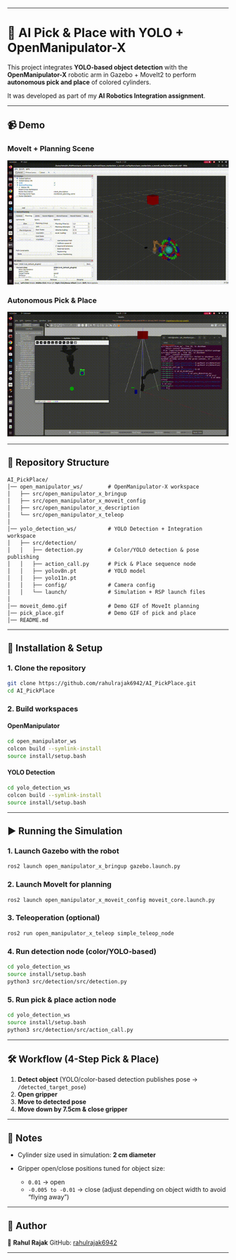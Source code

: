 
---

# 🤖 AI Pick & Place with YOLO + OpenManipulator-X

This project integrates **YOLO-based object detection** with the **OpenManipulator-X** robotic arm in Gazebo + MoveIt2 to perform **autonomous pick and place** of colored cylinders.

It was developed as part of my **AI Robotics Integration assignment**.

---

## 📹 Demo

### MoveIt + Planning Scene

<img src="moveit_demo.gif" width="600"/>

### Autonomous Pick & Place

<img src="pick_place.gif" width="600"/>

---

## 📂 Repository Structure

```
AI_PickPlace/
│── open_manipulator_ws/        # OpenManipulator-X workspace
│   ├── src/open_manipulator_x_bringup
│   ├── src/open_manipulator_x_moveit_config
│   ├── src/open_manipulator_x_description
│   └── src/open_manipulator_x_teleop
│
│── yolo_detection_ws/          # YOLO Detection + Integration workspace
│   ├── src/detection/
│   │   ├── detection.py        # Color/YOLO detection & pose publishing
│   │   ├── action_call.py      # Pick & Place sequence node
│   │   ├── yolov8n.pt          # YOLO model
│   │   ├── yolo11n.pt
│   │   ├── config/             # Camera config
│   │   └── launch/             # Simulation + RSP launch files
│
│── moveit_demo.gif             # Demo GIF of MoveIt planning
│── pick_place.gif              # Demo GIF of pick and place
│── README.md
```

---

## 🚀 Installation & Setup

### 1. Clone the repository

```bash
git clone https://github.com/rahulrajak6942/AI_PickPlace.git
cd AI_PickPlace
```

### 2. Build workspaces

#### OpenManipulator

```bash
cd open_manipulator_ws
colcon build --symlink-install
source install/setup.bash
```

#### YOLO Detection

```bash
cd yolo_detection_ws
colcon build --symlink-install
source install/setup.bash
```

---

## ▶️ Running the Simulation

### 1. Launch Gazebo with the robot

```bash
ros2 launch open_manipulator_x_bringup gazebo.launch.py
```

### 2. Launch MoveIt for planning

```bash
ros2 launch open_manipulator_x_moveit_config moveit_core.launch.py
```

### 3. Teleoperation (optional)

```bash
ros2 run open_manipulator_x_teleop simple_teleop_node
```

### 4. Run detection node (color/YOLO-based)

```bash
cd yolo_detection_ws
source install/setup.bash
python3 src/detection/src/detection.py
```

### 5. Run pick & place action node

```bash
cd yolo_detection_ws
source install/setup.bash
python3 src/detection/src/action_call.py
```

---

## 🛠️ Workflow (4-Step Pick & Place)

1. **Detect object** (YOLO/color-based detection publishes pose → `/detected_target_pose`)
2. **Open gripper**
3. **Move to detected pose**
4. **Move down by 7.5cm & close gripper**

---

## 📌 Notes

* Cylinder size used in simulation: **2 cm diameter**
* Gripper open/close positions tuned for object size:

  * `0.01` → open
  * `-0.005 to -0.01` → close (adjust depending on object width to avoid “flying away”)

---

## 📧 Author

👤 **Rahul Rajak**
GitHub: [rahulrajak6942](https://github.com/rahulrajak6942)

---


